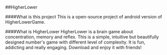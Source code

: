 ##HigherLower

####What is this project
This is a open-source project of android version of HigherLowerGame.

####What is HigherLower
HigherLower is a brain game about concentration, memory and reflex. 
This is a simple, intuitive but beautifully designed number's game with different level of complexity. It is fun, addicting and really engaging. Download and enjoy it with friends!
